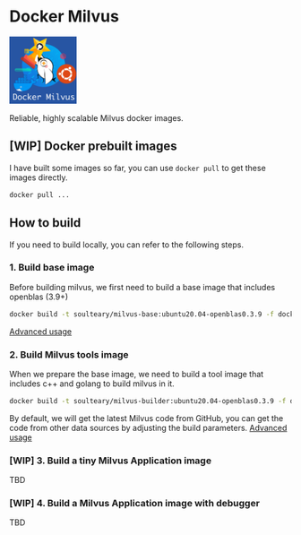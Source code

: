 # Docker Milvus

<img src="images/logo.jpg" width="120"/>

Reliable, highly scalable Milvus docker images.

## [WIP] Docker prebuilt images

I have built some images so far, you can use `docker pull` to get these images directly.

```bash
docker pull ...
```

## How to build

If you need to build locally, you can refer to the following steps.
### 1. Build base image

Before building milvus, we first need to build a base image that includes openblas (3.9+)

```bash
docker build -t soulteary/milvus-base:ubuntu20.04-openblas0.3.9 -f docker/base/Dockerfile .
```

[Advanced usage](./docs/01.build-openblas.md)

### 2. Build Milvus tools image

When we prepare the base image, we need to build a tool image that includes c++ and golang to build milvus in it.

```bash
docker build -t soulteary/milvus-builder:ubuntu20.04-openblas0.3.9 -f docker/builder/Dockerfile .
```

By default, we will get the latest Milvus code from GitHub, you can get the code from other data sources by adjusting the build parameters. [Advanced usage](./docs/02.build-builder.md)

### [WIP] 3. Build a tiny Milvus Application image

TBD

### [WIP] 4. Build a Milvus Application image with debugger

TBD